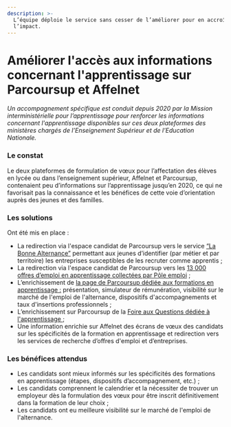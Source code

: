 ```yaml
---
description: >-
  L’équipe déploie le service sans cesser de l’améliorer pour en accroître
  l’impact.
---
```


# Améliorer l'accès aux informations concernant l'apprentissage sur Parcoursup et Affelnet

_Un accompagnement spécifique est conduit depuis 2020 par la Mission interministérielle pour l’apprentissage pour renforcer les informations concernant l'apprentissage disponibles sur ces  deux plateformes des ministères chargés de l’Enseignement Supérieur et de l’Education Nationale._

### **Le constat**

Le deux plateformes de formulation de vœux pour l’affectation des élèves en lycée ou dans l’enseignement supérieur, Affelnet et Parcoursup, contenaient peu d’informations sur l’apprentissage jusqu’en 2020, ce qui ne favorisait pas la connaissance et les bénéfices de cette voie d’orientation auprès des jeunes et des familles.

### Les solutions

Ont été mis en place :&#x20;

* La redirection via l'espace candidat de Parcoursup vers le service [“La Bonne Alternance”](https://labonnealternance.pole-emploi.fr/) permettant aux jeunes d’identifier (par métier et par territoire) les entreprises susceptibles de les recruter comme apprentis ;
* La redirection via l'espace candidat de Parcoursup vers les [13 000 offres d’emploi en apprentissage collectées par Pôle emploi](https://candidat.pole-emploi.fr/offres/recherche?natureOffre=E2\&offresPartenaires=true\&range=0-9\&rayon=10\&tri=0) ;
* L’enrichissement de [la page de Parcoursup dédiée aux formations en apprentissage :](https://www.parcoursup.fr/index.php?desc=formations\_apprentissage) présentation, simulateur de rémunération, visibilité sur le marché de l'emploi de l'alternance, dispositifs d'accompagnements et taux d'insertions professionnels ;
* L’enrichissement sur Parcoursup de la [Foire aux Questions dédiée à l'apprentissage ](https://www.parcoursup.fr/index.php?desc=questions#RUB-QT\_APR);
* Une information enrichie sur Affelnet des écrans de vœux des candidats sur les spécificités de la formation en apprentissage et redirection vers les services de recherche d’offres d'emploi et d’entreprises.&#x20;

### Les bénéfices attendus

* Les candidats sont mieux informés sur les spécificités des formations en apprentissage (étapes, dispositifs d’accompagnement, etc.) ;
* Les candidats comprennent le calendrier et la nécessiter de trouver un employeur dès la formulation des vœux pour être inscrit définitivement dans la formation de leur choix ;&#x20;
* Les candidats ont eu meilleure visibilité sur le marché de l'emploi de l'alternance.
